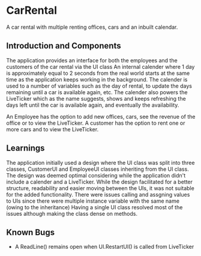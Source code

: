 # CarRental
A car rental with multiple renting offices, cars and an inbuilt calendar.

## Introduction and Components
The application provides an interface for both the employees and the customers of the car rental via the UI class
An internal calender where 1 day is approximately equal to 2 seconds from the real world starts at the same time as the application keeps working in the background.
The calender is used to a number of variables such as the day of rental, to update the days remaining until a car is available again, etc. 
The calender also powers the LiveTicker which as the name suggests, shows and keeps refreshing the days left until the car is available again, and eventually the availability.

An Employee has the option to add new offices, cars, see the revenue of the office or to view the LiveTicker.
A customer has the option to rent one or more cars and to view the LiveTicker.

## Learnings
The application initially used a design where the UI class was split into three classes, CustomerUI and EmployeeUI classes inheriting from the UI class.
The design was deemed optimal considering while the application didn't include a calender and a LiveTicker. 
While the design facilitated for a better structure, readability and easier moving between the UIs, it was not suitable for the added functionality.
There were issues calling and assgning values to UIs since there were multiple instance variable with the same name (owing to the inheritance)
Having a single UI class resolved most of the issues although making the class dense on methods.

## Known Bugs
- A ReadLine() remains open when UI.RestartUI() is called from LiveTicker
